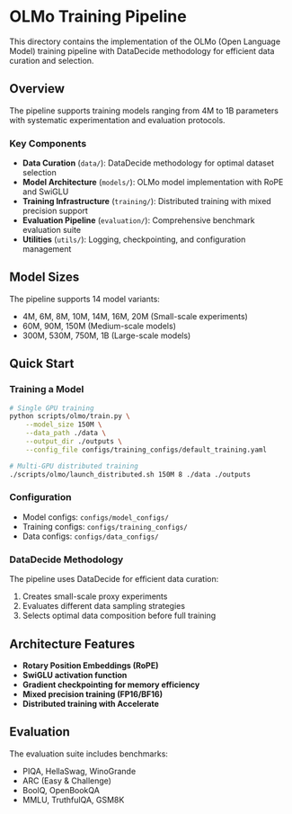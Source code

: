 # OLMo Training Pipeline

This directory contains the implementation of the OLMo (Open Language Model) training pipeline with DataDecide methodology for efficient data curation and selection.

## Overview

The pipeline supports training models ranging from 4M to 1B parameters with systematic experimentation and evaluation protocols.

### Key Components

- **Data Curation** (`data/`): DataDecide methodology for optimal dataset selection
- **Model Architecture** (`models/`): OLMo model implementation with RoPE and SwiGLU
- **Training Infrastructure** (`training/`): Distributed training with mixed precision support
- **Evaluation Pipeline** (`evaluation/`): Comprehensive benchmark evaluation suite
- **Utilities** (`utils/`): Logging, checkpointing, and configuration management

## Model Sizes

The pipeline supports 14 model variants:
- 4M, 6M, 8M, 10M, 14M, 16M, 20M (Small-scale experiments)
- 60M, 90M, 150M (Medium-scale models)
- 300M, 530M, 750M, 1B (Large-scale models)

## Quick Start

### Training a Model

```bash
# Single GPU training
python scripts/olmo/train.py \
    --model_size 150M \
    --data_path ./data \
    --output_dir ./outputs \
    --config_file configs/training_configs/default_training.yaml

# Multi-GPU distributed training
./scripts/olmo/launch_distributed.sh 150M 8 ./data ./outputs
```

### Configuration

- Model configs: `configs/model_configs/`
- Training configs: `configs/training_configs/`
- Data configs: `configs/data_configs/`

### DataDecide Methodology

The pipeline uses DataDecide for efficient data curation:
1. Creates small-scale proxy experiments
2. Evaluates different data sampling strategies
3. Selects optimal data composition before full training

## Architecture Features

- **Rotary Position Embeddings (RoPE)**
- **SwiGLU activation function**
- **Gradient checkpointing for memory efficiency**
- **Mixed precision training (FP16/BF16)**
- **Distributed training with Accelerate**

## Evaluation

The evaluation suite includes benchmarks:
- PIQA, HellaSwag, WinoGrande
- ARC (Easy & Challenge)
- BoolQ, OpenBookQA
- MMLU, TruthfulQA, GSM8K
